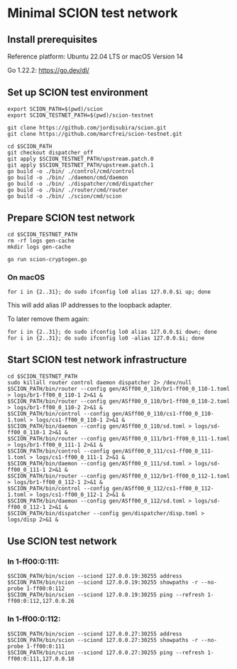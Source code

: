 # Minimal SCION test network


## Install prerequisites

Reference platform: Ubuntu 22.04 LTS or macOS Version 14

Go 1.22.2: https://go.dev/dl/


## Set up SCION test environment

```
export SCION_PATH=$(pwd)/scion
export SCION_TESTNET_PATH=$(pwd)/scion-testnet

git clone https://github.com/jordisubira/scion.git
git clone https://github.com/marcfrei/scion-testnet.git

cd $SCION_PATH
git checkout dispatcher_off
git apply $SCION_TESTNET_PATH/upstream.patch.0
git apply $SCION_TESTNET_PATH/upstream.patch.1
go build -o ./bin/ ./control/cmd/control
go build -o ./bin/ ./daemon/cmd/daemon
go build -o ./bin/ ./dispatcher/cmd/dispatcher
go build -o ./bin/ ./router/cmd/router
go build -o ./bin/ ./scion/cmd/scion
```

## Prepare SCION test network

```
cd $SCION_TESTNET_PATH
rm -rf logs gen-cache
mkdir logs gen-cache

go run scion-cryptogen.go
```

### On macOS

```
for i in {2..31}; do sudo ifconfig lo0 alias 127.0.0.$i up; done
```

This will add alias IP addresses to the loopback adapter.

To later remove them again:

```
for i in {2..31}; do sudo ifconfig lo0 alias 127.0.0.$i down; done
for i in {2..31}; do sudo ifconfig lo0 -alias 127.0.0.$i; done
```


## Start SCION test network infrastructure

```
cd $SCION_TESTNET_PATH
sudo killall router control daemon dispatcher 2> /dev/null
$SCION_PATH/bin/router --config gen/ASff00_0_110/br1-ff00_0_110-1.toml > logs/br1-ff00_0_110-1 2>&1 &
$SCION_PATH/bin/router --config gen/ASff00_0_110/br1-ff00_0_110-2.toml > logs/br1-ff00_0_110-2 2>&1 &
$SCION_PATH/bin/control --config gen/ASff00_0_110/cs1-ff00_0_110-1.toml > logs/cs1-ff00_0_110-1 2>&1 &
$SCION_PATH/bin/daemon --config gen/ASff00_0_110/sd.toml > logs/sd-ff00_0_110-1 2>&1 &
$SCION_PATH/bin/router --config gen/ASff00_0_111/br1-ff00_0_111-1.toml > logs/br1-ff00_0_111-1 2>&1 &
$SCION_PATH/bin/control --config gen/ASff00_0_111/cs1-ff00_0_111-1.toml > logs/cs1-ff00_0_111-1 2>&1 &
$SCION_PATH/bin/daemon --config gen/ASff00_0_111/sd.toml > logs/sd-ff00_0_111-1 2>&1 &
$SCION_PATH/bin/router --config gen/ASff00_0_112/br1-ff00_0_112-1.toml > logs/br1-ff00_0_112-1 2>&1 &
$SCION_PATH/bin/control --config gen/ASff00_0_112/cs1-ff00_0_112-1.toml > logs/cs1-ff00_0_112-1 2>&1 &
$SCION_PATH/bin/daemon --config gen/ASff00_0_112/sd.toml > logs/sd-ff00_0_112-1 2>&1 &
$SCION_PATH/bin/dispatcher --config gen/dispatcher/disp.toml > logs/disp 2>&1 &
```


## Use SCION test network

### In 1-ff00:0:111:

```
$SCION_PATH/bin/scion --sciond 127.0.0.19:30255 address
$SCION_PATH/bin/scion --sciond 127.0.0.19:30255 showpaths -r --no-probe 1-ff00:0:112
$SCION_PATH/bin/scion --sciond 127.0.0.19:30255 ping --refresh 1-ff00:0:112,127.0.0.26
```

### In 1-ff00:0:112:

```
$SCION_PATH/bin/scion --sciond 127.0.0.27:30255 address
$SCION_PATH/bin/scion --sciond 127.0.0.27:30255 showpaths -r --no-probe 1-ff00:0:111
$SCION_PATH/bin/scion --sciond 127.0.0.27:30255 ping --refresh 1-ff00:0:111,127.0.0.18
```
